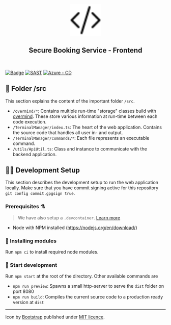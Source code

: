 <div align="center">
    <img src="https://raw.githubusercontent.com/Secure-Booking-Service/frontend/master/logo.svg" alt="Code Icon by Bootstrap" width="100">
    <br>
    <h2>Secure Booking Service - Frontend</h2>
    <br>
</div>

[![Badge](https://img.shields.io/badge/project-Secure%20Booking%20Service-blue)](https://github.com/Secure-Booking)
[![SAST](https://github.com/Secure-Booking-Service/frontend/actions/workflows/SAST.yml/badge.svg)](https://github.com/Secure-Booking-Service/frontend/actions/workflows/SAST.yml)
[![Azure - CD](https://github.com/Secure-Booking-Service/frontend/actions/workflows/CD.yml/badge.svg)](https://github.com/Secure-Booking-Service/frontend/actions/workflows/CD.yml)

## 📁 Folder /src
This section explains the content of the important folder `/src`.

* `/overmind/*`: Contains multiple run-time "storage" classes build with [overmind](https://overmindjs.org/). These store various information at run-time between each code execution.
* `/TerminalManager/index.ts`: The heart of the web application. Contains the source code that handles all user in- and output.
* `/TerminalManager/commands/*`: Each file represents an executable command.
* `/utils/ApiUtil.ts`: Class and instance to communicate with the backend application.

## 🧑‍💻 Development Setup
This section describes the development setup to run the web application locally.
Make sure that you have commit signing active for this repository `git config commit.gpgsign true`.

### Prerequisites ⚗️
> We have also setup a `.devcontainer`.  [Learn more](https://code.visualstudio.com/docs/remote/containers#_quick-start-open-an-existing-folder-in-a-container)

- Node with NPM installed (https://nodejs.org/en/download/)

### 📁 Installing modules
Run `npm ci` to install required node modules.

### 🛫 Start development
Run `npm start` at the root of the directory. Other available commands are
* `npm run preview`: Spawns a small http-server to serve the `dist` folder on port 8080
* `npm run build`: Compiles the current source code to a production ready version at `dist`

---
<div align="left">
    Icon by <a href="https://github.com/twbs/icons">Bootstrap</a> published under <a href="https://github.com/twbs/icons/blob/main/LICENSE.md">MIT licence</a>.
</div>